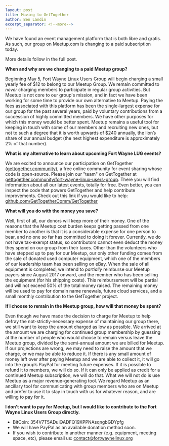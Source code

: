 ```yaml
---
layout: post
title: Moving to GetTogether
author: Ben Landin
excerpt_separator: <!--more-->
---
```


We have found an event management platform that is both libre and gratis. As such, our group on Meetup.com is changing to a paid subscription today.

More details follow in the full post.

<!--more-->

**When and why are we changing to a paid Meetup group?**

Beginning May 5, Fort Wayne Linux Users Group will begin charging a small yearly fee of $12 to belong to our Meetup Group. We remain committed to *never* charging members to participate in regular group activities. But Meetup is not core to our group's mission, and in fact we have been working for some time to provide our own alternative to Meetup. Paying the fees associated with this platform has been the single-largest expense for our group for the past several years, paid by voluntary contributions from a succession of highly committed members. We have other purposes for which this money would be better spent. Meetup remains a useful tool for keeping in touch with some of our members and recruiting new ones, but not to such a degree that it is worth upwards of $240 annually, the lion’s share of our annual budget (the next highest expenditure is approximately 2% of that number).

**What is my alternative to learn about upcoming Fort Wayne LUG events?**

We are excited to announce our participation on GetTogether ([gettogether.community](https://gettogether.community)), a free online community for event sharing whose code is open-source. Please join our "team" on GetTogether at [gettogether.community/fort-wayne-linux-users-group](https://gettogether.community/fort-wayne-linux-users-group/). There you will find information about all our latest events, totally for free. Even better, you can inspect the code that powers GetTogether and help contribute improvements. Check out this link if you would like to help: [github.com/GetTogetherComm/GetTogether](https://github.com/GetTogetherComm/GetTogether)

**What will you do with the money you save?**

Well, first of all, our donors will keep more of their money. One of the reasons that the Meetup cost burden keeps getting passed from one member to another is that it is a considerable expense for one person to bear, and no one so far has committed to doing it forever. Currently, we do not have tax-exempt status, so contributors cannot even deduct the money they spend on our group from their taxes. Other than the volunteers who have stepped up to pay for our Meetup, our only other funding comes from the sale of donated used computer equipment, which one of the members of our leadership team has been selling on eBay. When the sale of all equipment is completed, we intend to *partially* reimburse our Meetup payers since August 2017 onward, and the member who has been selling the equipment (for his shipping costs). This reimbursement will be partial and will not exceed 50% of the total money raised. The remaining money will be used to pay for domain name renewals, future cloud services, and a small monthly contribution to the GetTogether project.

**If I choose to remain in the Meetup group, how will that money be spent?**

Even though we have made the decision to charge for Meetup to help defray the not-strictly-necessary expense of maintaining our group there, we still want to keep the amount charged as low as possible. We arrived at the amount we are charging for continued group membership by guessing at the number of people who would choose to remain versus leave the Meetup group, divided by the semi-annual amount we are billed for Meetup. If our projections are wrong, we may need to raise the amount that we charge, or we may be able to reduce it. If there is any small amount of money left over after paying Meetup and we are able to collect it, it will go into the group’s PayPal for meeting future expenses. If it is possible to refund it to members, we will do so. If it can only be applied as credit for a continued Meetup subscription, we will do that. What we will not do is use Meetup as a major revenue-generating tool. We regard Meetup as an ancillary tool for communicating with group members who are on Meetup and prefer to use it to stay in touch with us for whatever reason, and are willing to pay for it.

**I don't want to pay for Meetup, but I would like to contribute to the Fort Wayne Linux Users Group directly.**

- BitCoin: 354V7T5ADuiQADFQ19XPPNAsqngbGDYpfg
- We will have PayPal as an available donation method soon.
- If you wish to contribute in another manner (e.g. equipment, meeting space, etc), please email us: contact@fortwaynelinux.org
